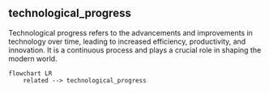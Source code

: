 ## technological_progress
Technological progress refers to the advancements and improvements in technology over time, leading to increased efficiency, productivity, and innovation. It is a continuous process and plays a crucial role in shaping the modern world.

```mermaid
flowchart LR
    related --> technological_progress

```
